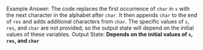 Example Answer:
The code replaces the first occurrence of `char` in `s` with the next character in the alphabet after `char`. It then appends `char` to the end of `res` and adds additional characters from `char`. The specific values of `s`, `res`, and `char` are not provided, so the output state will depend on the initial values of these variables.
Output State: **Depends on the initial values of `s`, `res`, and `char`**